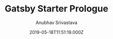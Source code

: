 ---
title: Gatsby Starter Prologue
github: https://github.com/anubhavsrivastava/gatsby-starter-prologue
demo: https://anubhavsrivastava.github.io/gatsby-starter-prologue/
author: Anubhav Srivastava
ssg:
  - Gatsby
cms:
  - Markdown
date: 2019-05-18T11:51:19.000Z
description: Gatsby.js V2 starter template based on readonly by HTML5 UP
draft: true
publish_date: '2019-05-18T11:51:19Z'
update_date: '2022-01-13T09:39:47Z'
github_star: 24
github_fork: 12
---